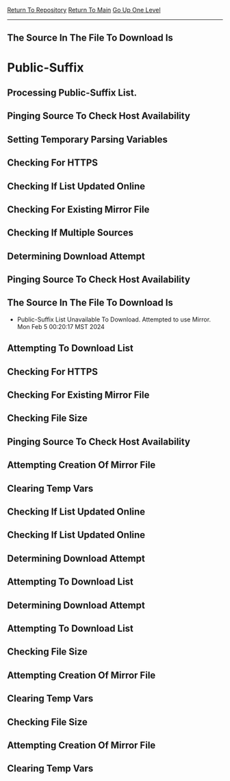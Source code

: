 [Return To Repository](https://github.com/DigitalWarrior/piholeparser/)
[Return To Main](https://github.com/DigitalWarrior/piholeparser/blob/master/RecentRunLogs/Mainlog.md)
[Go Up One Level](https://github.com/DigitalWarrior/piholeparser/blob/master/RecentRunLogs/TopLevelScripts/15-Processing-Top-Level-Domains.md)
____________________________________
## The Source In The File To Download Is
# Public-Suffix
## Processing Public-Suffix List.
## Pinging Source To Check Host Availability
## Setting Temporary Parsing Variables
## Checking For HTTPS
## Checking If List Updated Online
## Checking For Existing Mirror File
## Checking If Multiple Sources
## Determining Download Attempt
## Pinging Source To Check Host Availability
## The Source In The File To Download Is
* Public-Suffix List Unavailable To Download. Attempted to use Mirror. Mon Feb  5 00:20:17 MST 2024
## Attempting To Download List
## Checking For HTTPS
## Checking For Existing Mirror File
## Checking File Size
## Pinging Source To Check Host Availability
## Attempting Creation Of Mirror File
## Clearing Temp Vars
## Checking If List Updated Online
## Checking If List Updated Online
## Determining Download Attempt
## Attempting To Download List
## Determining Download Attempt
## Attempting To Download List
## Checking File Size
## Attempting Creation Of Mirror File
## Clearing Temp Vars
## Checking File Size
## Attempting Creation Of Mirror File
## Clearing Temp Vars
